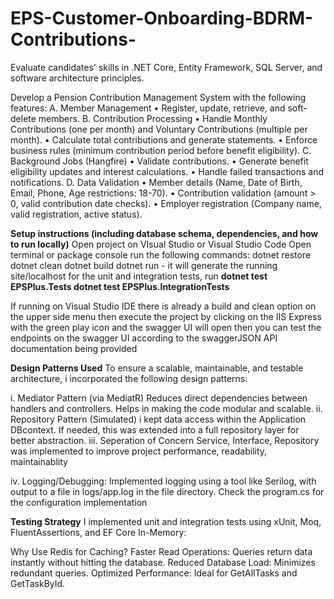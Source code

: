 # EPS-Customer-Onboarding-BDRM-Contributions-
Evaluate candidates' skills in .NET Core, Entity Framework, SQL Server, and  software architecture principles.

Develop a Pension Contribution Management System with the following features:
A. Member Management
• Register, update, retrieve, and soft-delete members.
B. Contribution Processing
• Handle Monthly Contributions (one per month) and Voluntary Contributions
(multiple per month).
• Calculate total contributions and generate statements.
• Enforce business rules (minimum contribution period before benefit eligibility).
C. Background Jobs (Hangfire)
• Validate contributions.
• Generate benefit eligibility updates and interest calculations.
• Handle failed transactions and notifications.
D. Data Validation
• Member details (Name, Date of Birth, Email, Phone, Age restrictions: 18-70).
• Contribution validation (amount > 0, valid contribution date checks).
• Employer registration (Company name, valid registration, active status).

**Setup instructions (including database schema, dependencies, and how to run locally)**
Open project on VIsual Studio or Visual Studio Code
Open terminal or package console
run the following commands:
dotnet restore
dotnet clean
dotnet build
dotnet run - it will generate the running site/localhost
for the unit and integration tests, run
**dotnet test EPSPlus.Tests
dotnet test EPSPlus.IntegrationTests**

If running on Visual Studio IDE
there is already a build and clean option on the upper side menu
then execute the project by clicking on the IIS Express with the green play icon and the swagger UI will open
then you can test the endpoints on the swagger UI according to the swaggerJSON API documentation being provided


**Design Patterns Used**
To ensure a scalable, maintainable, and testable architecture, i incorporated the following design patterns:

i. Mediator Pattern (via MediatR)
Reduces direct dependencies between handlers and controllers.
Helps in making the code modular and scalable.
ii. Repository Pattern (Simulated)
i kept data access within the Application DBcontext.
If needed, this was extended into a full repository layer for better abstraction.
iii. Seperation of Concern
 Service, Interface, Repository was implemented to improve project performance, readability, maintainablity

iv. Logging/Debugging: Implemented logging using a tool like Serilog, with output to a file in logs/app.log in the file directory. Check the program.cs for the configuration implementation


**Testing Strategy**
I implemented unit and integration tests using xUnit, Moq, FluentAssertions, and EF Core In-Memory:

Why Use Redis for Caching?
Faster Read Operations: Queries return data instantly without hitting the database.
Reduced Database Load: Minimizes redundant queries.
Optimized Performance: Ideal for GetAllTasks and GetTaskById.

